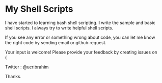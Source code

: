 # My Shell Scripts

I have started to learning bash shell scripting. I write the sample and basic shell scripts. I always try to write helpful shell scripts. 

If you see any error or something wrong about code, you can let me know the right code by sending email or github request.

Your input is welcome! Please provide your feedback by creating issues on (

Twitter : [@ucribrahim](twitter.com/ucribrahim)


Thanks.
